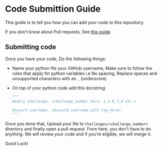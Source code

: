 # Code Submittion Guide
This guide is to tell you how you can add your code to this repository.

If you don't know about Pull requests, See [this guide](https://opensource.com/article/19/7/create-pull-request-github)

## Submitting code
Once you have your code, Do the following things:
- Name your python file your GitHub username, Make sure to follow the rules that apply for python variables i.e No spacing, Replace spaces and unsupported characters with an `_` (underscore)
- On top of your python code add this docstring:

  ```py
  """
  Weekly Challenge: <challenge_number here. i.e 6,7,8 etc.>
  
  Discord username: <discord_username_with_tag_here>
  """
  ```

Once you done that, Upload your file to `Challenges/<challenge_number>` directory and finally open a pull request. From here, you don't have to do anything. We will review your code and if you're eligible, we will merge it.

Good Luck!
